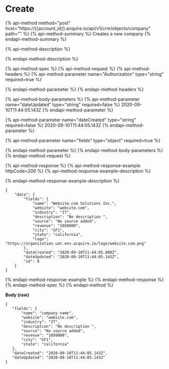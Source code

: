 # Create

{% api-method method="post" host="https://{{account\_id}}.acquire.io/api/v1/crm/objects/company" path="" %}
{% api-method-summary %}
Creates a new company
{% endapi-method-summary %}

{% api-method-description %}

{% endapi-method-description %}

{% api-method-spec %}
{% api-method-request %}
{% api-method-headers %}
{% api-method-parameter name="Authorization" type="string" required=true %}

{% endapi-method-parameter %}
{% endapi-method-headers %}

{% api-method-body-parameters %}
{% api-method-parameter name="dateUpdated" type="string" required=false %}
2020-09-10T11:44:05.143Z
{% endapi-method-parameter %}

{% api-method-parameter name="dateCreated" type="string" required=false %}
2020-09-10T11:44:05.143Z
{% endapi-method-parameter %}

{% api-method-parameter name="fields" type="object" required=true %}
 
{% endapi-method-parameter %}
{% endapi-method-body-parameters %}
{% endapi-method-request %}

{% api-method-response %}
{% api-method-response-example httpCode=200 %}
{% api-method-response-example-description %}

{% endapi-method-response-example-description %}

```
{
    "data": {
        "fields": {
            "name": "Website.com Solutions Inc.",
            "website": "website.com",
            "industry": "IT",
            "description": "No description ",
            "source": "No source added",
            "revenue": "1050000",
            "city": "SF1",
            "state": "california",
            "logo": "https://organization.uat.env.acquire.io/logo/website.com.png"
        },
        "dateCreated": "2020-09-10T11:44:05.000Z",
        "dateUpdated": "2020-09-10T11:44:05.143Z",
        "id": 8
    }
}
```
{% endapi-method-response-example %}
{% endapi-method-response %}
{% endapi-method-spec %}
{% endapi-method %}

**Body \(raw\)**

```text
{
   "fields": {
       "name": "company name",
       "website": "website.com",
       "industry": "IT",
       "description": "No description ",
       "source": "No source added",
       "revenue": "1050000",
       "city": "SF1",
       "state": "california"
   },
   "dateCreated": "2020-09-10T11:44:05.143Z",
   "dateUpdated": "2020-09-10T11:44:05.143Z"
}
```

